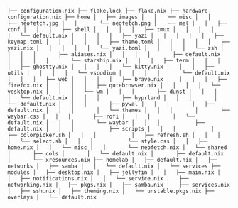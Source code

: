 `
├── configuration.nix
├── flake.lock
├── flake.nix
├── hardware-configuration.nix
├── home
│   ├── images
│   │   └── misc
│   │       ├── neofetch.jpg
│   │       └── neofetch.png
│   ├── mel
│   │   ├── conf
│   │   │   ├── shell
│   │   │   │   ├── tmux
│   │   │   │   │   └── default.nix
│   │   │   │   ├── yazi
│   │   │   │   │   ├── keymap.toml
│   │   │   │   │   ├── theme.toml
│   │   │   │   │   ├── yazi.nix
│   │   │   │   │   └── yazi.toml
│   │   │   │   └── zsh
│   │   │   │       ├── aliases.nix
│   │   │   │       ├── default.nix
│   │   │   │       └── starship.nix
│   │   │   ├── term
│   │   │   │   ├── ghostty.nix
│   │   │   │   └── kitty.nix
│   │   │   ├── utils
│   │   │   │   └── vscodium
│   │   │   │       └── default.nix
│   │   │   ├── web
│   │   │   │   ├── brave.nix
│   │   │   │   ├── firefox.nix
│   │   │   │   ├── qutebrowser.nix
│   │   │   │   └── vesktop.nix
│   │   │   └── wm
│   │   │       ├── dunst
│   │   │       │   └── default.nix
│   │   │       ├── hyprland
│   │   │       │   └── default.nix
│   │   │       ├── pywal
│   │   │       │   ├── default.nix
│   │   │       │   └── themes
│   │   │       │       └── waybar.css
│   │   │       ├── rofi
│   │   │       │   └── default.nix
│   │   │       └── waybar
│   │   │           ├── default.nix
│   │   │           ├── scripts
│   │   │           │   ├── colorpicker.sh
│   │   │           │   ├── refresh.sh
│   │   │           │   └── select.sh
│   │   │           └── style.css
│   │   ├── home.nix
│   │   └── misc
│   │       └── neofetch.nix
│   └── shared
│       ├── cols
│       │   └── default.nix
│       ├── default.nix
│       └── xresources.nix
├── homelab
│   ├── default.nix
│   ├── networks
│   ├── samba
│   │   └── default.nix
│   └── services
├── modules
│   ├── desktop.nix
│   ├── jellyfin
│   │   ├── main.nix
│   │   ├── notifications.nix
│   │   └── service.nix
│   ├── networking.nix
│   ├── pkgs.nix
│   ├── samba.nix
│   ├── services.nix
│   ├── ssh.nix
│   ├── theming.nix
│   └── unstable.pkgs.nix
├── overlays
│   └── default.nix
`
